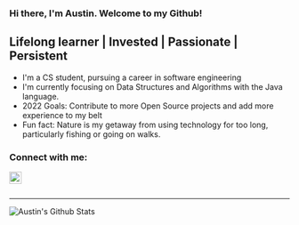 ### Hi there, I'm Austin. Welcome to my Github!

## Lifelong learner | Invested | Passionate | Persistent
- I'm a CS student, pursuing a career in software engineering
- I'm currently focusing on Data Structures and Algorithms with the Java language.
- 2022 Goals: Contribute to more Open Source projects and add more experience to my belt
- Fun fact: Nature is my getaway from using technology for too long, particularly fishing or going on walks.

### Connect with me:
[<img align="left" alt="austin-jang | LinkedIn" width="22px" src="https://cdn.jsdelivr.net/npm/simple-icons@v3/icons/linkedin.svg" />][linkedin]

<br />
<br />

---

<img align="left" alt="Austin's Github Stats" src="https://github-readme-stats.vercel.app/api?username=austin-jang&show_icons=true&hide_border=true" />

[linkedin]: https://linkedin.com/in/austin-jang